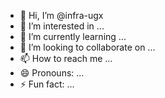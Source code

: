 - 👋 Hi, I’m @infra-ugx
- 👀 I’m interested in ...
- 🌱 I’m currently learning ...
- 💞️ I’m looking to collaborate on ...
- 📫 How to reach me ...
- 😄 Pronouns: ...
- ⚡ Fun fact: ...

<!---
infra-ugx/infra-ugx is a ✨ special ✨ repository because its `README.md` (this file) appears on your GitHub profile.
You can click the Preview link to take a look at your changes.
--->
